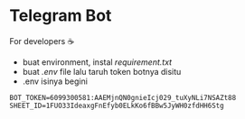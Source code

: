 # Telegram Bot

For developers ☕

- buat environment, instal _requirement.txt_
- buat _.env_ file lalu taruh token botnya disitu
- .env isinya begini

```
BOT_TOKEN=6099300581:AAEMjnQN0gnieIcj029_tuXyNLi7NSAZt88
SHEET_ID=1FUO33IdeaxgFnEfyb0ELkKo6fBBw5JyWH0zfdHH6Stg
```
